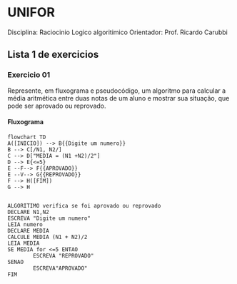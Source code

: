 # UNIFOR
Disciplina: Raciocinio Logico algoritimico
Orientador: Prof. Ricardo Carubbi

## Lista 1 de exercicios

### Exercicio 01
Represente, em fluxograma e pseudocódigo, um algoritmo para calcular a média aritmética entre duas notas de um aluno e mostrar sua situação, que pode ser aprovado ou reprovado.
#### Fluxograma
```mermaid
flowchart TD
A([INICIO]) --> B{{Digite um numero}}
B --> C[/N1, N2/]
C --> D["MEDIA = (N1 +N2)/2"]
D --> E{<=5}
E --F--> F{{APROVADO}}
E --V--> G{{REPROVADO}}
F --> H([FIM])
G --> H
```
```

ALGORITIMO verifica se foi aprovado ou reprovado
DECLARE N1,N2
ESCREVA "Digite um numero"
LEIA numero
DECLARE MEDIA
CALCULE MEDIA (N1 + N2)/2
LEIA MEDIA
SE MEDIA for <=5 ENTAO
		ESCREVA "REPROVADO"
SENAO
		ESCREVA"APROVADO"
FIM
```
